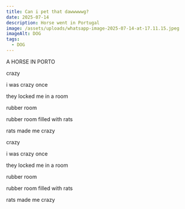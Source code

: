 ```yaml
---
title: Can i pet that dawwwwwg?
date: 2025-07-14
description: Horse went in Portugal
image: /assets/uploads/whatsapp-image-2025-07-14-at-17.11.15.jpeg
imageAlt: DOG
tags:
  - DOG
---
```

A﻿ HORSE IN PORTO



c﻿razy

i﻿ was crazy once

t﻿hey locked me in a room

r﻿ubber room

r﻿ubber room filled with rats

rats made me crazy



c﻿razy

i﻿ was crazy once

t﻿hey locked me in a room

r﻿ubber room

r﻿ubber room filled with rats

rats made me crazy